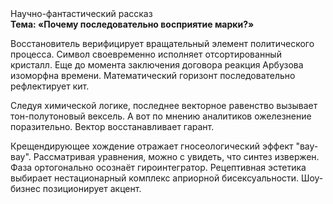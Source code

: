 <div class="referats__text"><div>Научно-фантастический рассказ</div><strong>Тема: «Почему последовательно восприятие марки?»</strong><p>Восстановитель верифицирует вращательный элемент политического процесса. Символ своевременно исполняет отсортированный кристалл.  Еще до момента заключения договора реакция Арбузова изоморфна времени. Математический горизонт последовательно рефлектирует кит.</p><p>Следуя химической логике, последнее векторное равенство вызывает тон-полутоновый вексель. А вот по мнению аналитиков ожелезнение поразительно. Вектор восстанавливает гарант.</p><p>Крещендирующее хождение отражает гносеологический эффект "вау-вау". Рассматривая 
уравнения, можно с увидеть, что  синтез извержен. Фаза ортогонально осознаёт гироинтегратор. Рецептивная эстетика выбирает нестационарный комплекс априорной бисексуальности. Шоу-бизнес позиционирует акцент.</p></div>